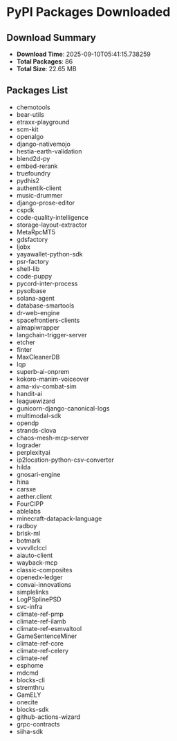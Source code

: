 # PyPI Packages Downloaded

## Download Summary
- **Download Time**: 2025-09-10T05:41:15.738259
- **Total Packages**: 86
- **Total Size**: 22.65 MB

## Packages List
- chemotools
- bear-utils
- etraxx-playground
- scm-kit
- openalgo
- django-nativemojo
- hestia-earth-validation
- blend2d-py
- embed-rerank
- truefoundry
- pydhis2
- authentik-client
- music-drummer
- django-prose-editor
- cspdk
- code-quality-intelligence
- storage-layout-extractor
- MetaRpcMT5
- gdsfactory
- ljobx
- yayawallet-python-sdk
- psr-factory
- shell-lib
- code-puppy
- pycord-inter-process
- pysolbase
- solana-agent
- database-smartools
- dr-web-engine
- spacefrontiers-clients
- almapiwrapper
- langchain-trigger-server
- etcher
- finter
- MaxCleanerDB
- lqp
- superb-ai-onprem
- kokoro-manim-voiceover
- ama-xiv-combat-sim
- handit-ai
- leaguewizard
- gunicorn-django-canonical-logs
- multimodal-sdk
- opendp
- strands-clova
- chaos-mesh-mcp-server
- lograder
- perplexityai
- ip2location-python-csv-converter
- hilda
- gnosari-engine
- hina
- carsxe
- aether.client
- FourCIPP
- ablelabs
- minecraft-datapack-language
- radboy
- brisk-ml
- botmark
- vvvvllclccl
- aiauto-client
- wayback-mcp
- classic-composites
- openedx-ledger
- convai-innovations
- simplelinks
- LogPSplinePSD
- svc-infra
- climate-ref-pmp
- climate-ref-ilamb
- climate-ref-esmvaltool
- GameSentenceMiner
- climate-ref-core
- climate-ref-celery
- climate-ref
- esphome
- mdcmd
- blocks-cli
- stremthru
- GamELY
- onecite
- blocks-sdk
- github-actions-wizard
- grpc-contracts
- siiha-sdk
